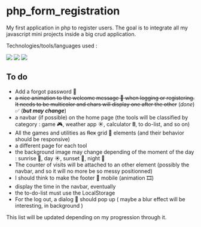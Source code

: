 # php_form_registration  

My first application in php to register users. The goal is to integrate all my javascript mini projects inside a big crud application.  

Technologies/tools/languages used :  

<img src="https://img.shields.io/badge/Tailwind_CSS-38B2AC?style=for-the-badge&logo=tailwind-css&logoColor=white">  <img src="https://img.shields.io/badge/JavaScript-323330?style=for-the-badge&logo=javascript&logoColor=F7DF1E">  <img src="https://img.shields.io/badge/PHP-777BB4?style=for-the-badge&logo=php&logoColor=white">  

## To do  

- Add a forgot password 🔑
- ~~a nice animation to the welcome message 👋 when logging or registering. It needs to be multicolor and chars will display one after the other~~ (_done_) ✅ (_**but may change**_)
- a navbar (if possible) on the home page (the tools will be classified by category : game 🎮, weather app ☀, calculator 🖩, to do-list, and so on)
- All the games and utilities as ~~flex~~ grid 💪 elements (and their behavior should be responsive)
- a different page for each tool
- the background image may change depending of the moment of the day : sunrise 🌅, day ☀, sunset 🌇, night 🌙
- The counter of visits will be attached to an other element (possibly the navbar, and so it will no more be so messy positionned)
- I should think to make the footer 🦶 mobile (animation 🎞)
- display the time in the navbar, eventually
- the to-do-list must use the LocalStorage
- For the log out, a dialog 💬 should pop up ( maybe a blur effect will be interesting, in background )

This list will be updated depending on my progression through it.
